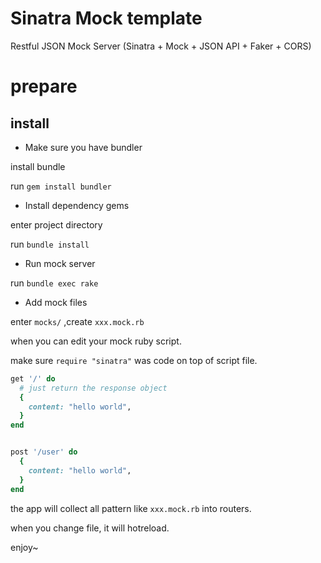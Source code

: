 # Sinatra Mock template

Restful JSON Mock Server
(Sinatra + Mock + JSON API + Faker + CORS)

# prepare

## install

* Make sure you have bundler

install bundle

run `gem install bundler`

* Install dependency gems

enter project directory

run `bundle install`


* Run mock server

run `bundle exec rake`

* Add mock files

enter `mocks/` ,create  `xxx.mock.rb`


when you can edit your mock ruby script.

make sure `require "sinatra"` was code on top of script file.


```ruby
get '/' do
  # just return the response object
  {
    content: "hello world",
  }
end


post '/user' do
  {
    content: "hello world",
  }
end
```

the app will collect all pattern like `xxx.mock.rb` into routers. 

when you change file, it will hotreload.



enjoy~